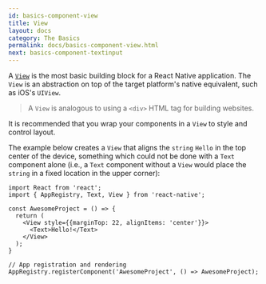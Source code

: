 ```yaml
---
id: basics-component-view
title: View
layout: docs
category: The Basics
permalink: docs/basics-component-view.html
next: basics-component-textinput
---
```


A [`View`](/react-native/docs/view.html#content) is the most basic building block for a React Native application. The `View` is an abstraction on top of the target platform's native equivalent, such as iOS's `UIView`.

> A `View` is analogous to using a `<div>` HTML tag for building websites.

It is recommended that you wrap your components in a `View` to style and control layout.

The example below creates a `View` that aligns the `string` `Hello` in the top center of the device, something which could not be done with a `Text` component alone (i.e., a `Text` component without a `View` would place the `string` in a fixed location in the upper corner):

```ReactNativeWebPlayer
import React from 'react';
import { AppRegistry, Text, View } from 'react-native';

const AwesomeProject = () => {
  return (
    <View style={{marginTop: 22, alignItems: 'center'}}>
      <Text>Hello!</Text>
    </View>
  );
}

// App registration and rendering
AppRegistry.registerComponent('AwesomeProject', () => AwesomeProject);
```
